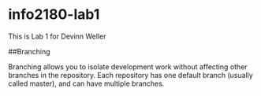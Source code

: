 # info2180-lab1
This is Lab 1 for Devinn Weller

##Branching

Branching allows you to isolate development work without affecting other branches in the repository. Each repository has one default branch (usually called master), and can have multiple branches.
